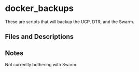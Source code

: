 # docker_backups

These are scripts that will backup the UCP, DTR, and the Swarm.

## Files and Descriptions

## Notes

Not currently bothering with Swarm.
